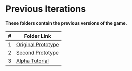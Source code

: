 # Previous Iterations
#### These folders contain the previous versions of the game.

|   #   | Folder Link                            | 
| :---: | -------------------------------------- | 
|   1   | [Original Prototype](https://github.com/bglawson1001/SpearWorks-SE-Project/blob/main/PreviousIterations/Super_Cool_Ethics_Game%20(Original%20Prototype).zip) | 
|   2   | [Second Prototype](https://github.com/bglawson1001/SpearWorks-SE-Project/blob/main/PreviousIterations/Super_Cool_Ethics_Game%20(Second%20Prototype).zip) | 
|   3   | [Alpha Tutorial](https://github.com/bglawson1001/SpearWorks-SE-Project/blob/main/PreviousIterations/Super_Cool_Ethics_Game%20(Alpha_Tutorial%26Lvl1).zip) | 


